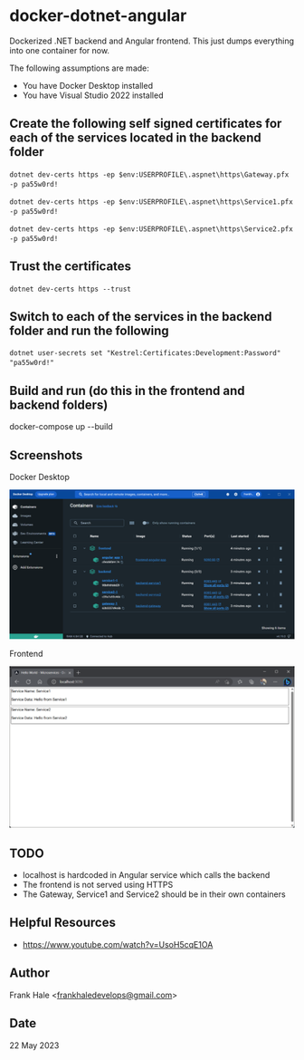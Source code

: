 # docker-dotnet-angular

Dockerized .NET backend and Angular frontend. This just dumps everything into
one container for now.

The following assumptions are made:

- You have Docker Desktop installed
- You have Visual Studio 2022 installed

## Create the following self signed certificates for each of the services located in the backend folder

`dotnet dev-certs https -ep $env:USERPROFILE\.aspnet\https\Gateway.pfx -p pa55w0rd!`

`dotnet dev-certs https -ep $env:USERPROFILE\.aspnet\https\Service1.pfx -p pa55w0rd!`

`dotnet dev-certs https -ep $env:USERPROFILE\.aspnet\https\Service2.pfx -p pa55w0rd!`

## Trust the certificates

`dotnet dev-certs https --trust`

## Switch to each of the services in the backend folder and run the following

`dotnet user-secrets set "Kestrel:Certificates:Development:Password" "pa55w0rd!"`

## Build and run (do this in the frontend and backend folders)

docker-compose up --build

## Screenshots

Docker Desktop

![Screenshot](./screenshots/docker.png)

Frontend

![Screenshot](./screenshots/frontend.png)

## TODO

- localhost is hardcoded in Angular service which calls the backend
- The frontend is not served using HTTPS
- The Gateway, Service1 and Service2 should be in their own containers

## Helpful Resources

- https://www.youtube.com/watch?v=UsoH5cqE1OA

## Author

Frank Hale &lt;<frankhaledevelops@gmail.com>&gt;

## Date

22 May 2023
